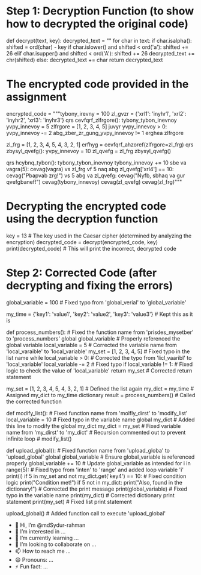# Step 1: Decryption Function (to show how to decrypted the original code)
def decrypt(text, key):
    decrypted_text = ""
    for char in text:
        if char.isalpha():
            shifted = ord(char) - key
            if char.islower() and shifted < ord('a'):
                shifted += 26
            elif char.isupper() and shifted < ord('A'):
                shifted += 26
            decrypted_text += chr(shifted)
        else:
            decrypted_text += char
    return decrypted_text

# The encrypted code provided in the assignment
encrypted_code = """tybony_irevny = 100
zl_gvzr = {'xrl1': 'inyhr1', 'xrl2': 'inyhr2', 'xrl3': 'inyhr3'}
qrs cevfqrf_zlfrgore():
    tybony_tybon_inevnoy
    yvpy_innevoy = 5
    zlfrgore = [1, 2, 3, 4, 5]
    juvyr yvpy_innevoy > 0:
        yvpy_innevoy -= 2
    abg_zber_zr_gung_yvpy_innevoy != 1
erghea zlfrgore

zl_frg = [1, 2, 3, 4, 5, 4, 3, 2, 1]
erfhyg = cevfqrf_ahzoref(zlfrgore=zl_frg)
qrs zbysyl_qvefg():
    yvpy_innevoy = 10
    zl_qvefg = zl_frg
    zbysyl_qvefg()

qrs hcybnq_tybon():
    tybony_tybon_inevnoy
    tybony_innevoy += 10
    sbe va vagra(5):
        cevag(vagra)
    vs zl_frg vf 5 naq abg zl_qvefg['xrl4'] == 10:
        cevag("Pbapvab zrg!")
    vs 5 abg va zl_qvefg:
        cevag("Nyfb, sbhaq va gur qvefgbanef!")
    cevag(tybony_innevoy)
    cevag(zl_qvefg)
    cevag(zl_frg)"""

# Decrypting the encrypted code using the decryption function
key = 13  # The key used in the Caesar cipher (determined by analyzing the encryption)
decrypted_code = decrypt(encrypted_code, key)
print(decrypted_code)  # This will print the incorrect, decrypted code

# Step 2: Corrected Code (after decrypting and fixing the errors)
global_variable = 100  # Fixed typo from 'global_verial' to 'global_variable'

my_time = {'key1': 'value1', 'key2': 'value2', 'key3': 'value3'}  # Kept this as it is

def process_numbers():  # Fixed the function name from 'prisdes_mysetber' to 'process_numbers'
    global global_variable  # Properly referenced the global variable
    local_variable = 5  # Corrected the variable name from 'local_varaible' to 'local_variable'
    my_set = [1, 2, 3, 4, 5]  # Fixed typo in the list name
    while local_variable > 0:  # Corrected the typo from 'licl_vaaribl' to 'local_variable'
        local_variable -= 2  # Fixed typo
    if local_variable != 1:  # Fixed logic to check the value of 'local_variable'
        return my_set  # Corrected return statement

my_set = [1, 2, 3, 4, 5, 4, 3, 2, 1]  # Defined the list again
my_dict = my_time  # Assigned my_dict to my_time dictionary
result = process_numbers()  # Called the corrected function

def modify_list():  # Fixed function name from 'molfly_dirst' to 'modify_list'
    local_variable = 10  # Fixed typo in the variable name
    global my_dict  # Added this line to modify the global my_dict
    my_dict = my_set  # Fixed variable name from 'my_dirst' to 'my_dict'
    # Recursion commented out to prevent infinite loop
    # modify_list()

def upload_global():  # Fixed function name from 'upload_globa' to 'upload_global'
    global global_variable  # Ensure global_variable is referenced properly
    global_variable += 10  # Update global_variable as intended
    for i in range(5):  # Fixed typo from 'inten' to 'range' and added loop variable 'i'
        print(i)
    if 5 in my_set and not my_dict.get('key4') == 10:  # Fixed condition logic
        print("Condition met!")
    if 5 not in my_dict:
        print("Also, found in the dictionary!")  # Corrected the print message
    print(global_variable)  # Fixed typo in the variable name
    print(my_dict)  # Corrected dictionary print statement
    print(my_set)  # Fixed list print statement

upload_global()  # Added function call to execute 'upload_global'
- 👋 Hi, I’m @mdSydur-rahman
- 👀 I’m interested in ...
- 🌱 I’m currently learning ...
- 💞️ I’m looking to collaborate on ...
- 📫 How to reach me ...
- 😄 Pronouns: ...
- ⚡ Fun fact: ...

<!---
mdSydur-rahman/mdSydur-rahman is a ✨ special ✨ repository because its `README.md` (this file) appears on your GitHub profile.
You can click the Preview link to take a look at your changes.
--->
